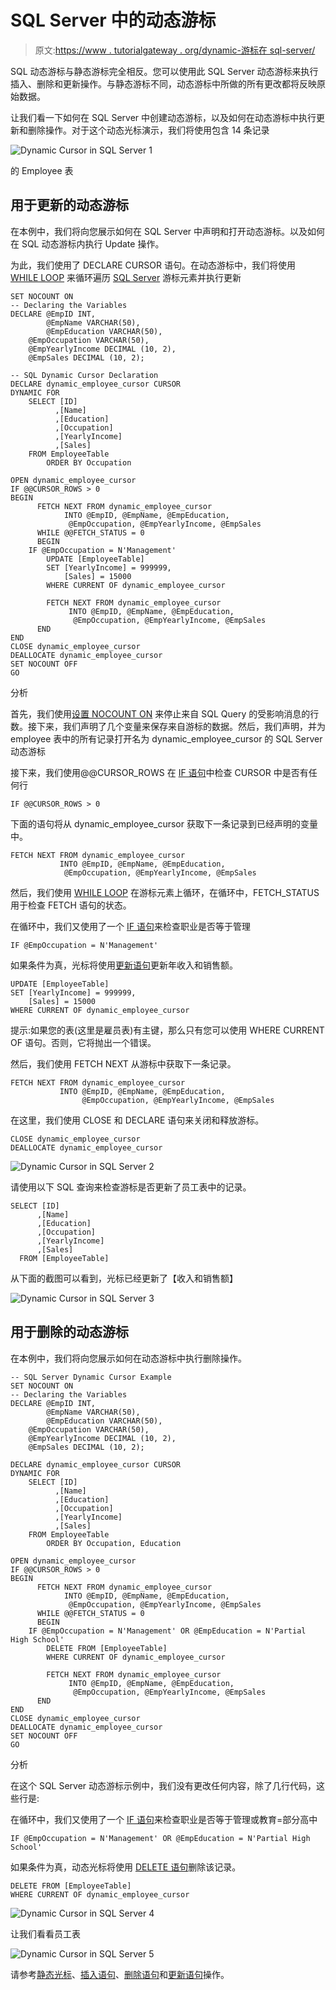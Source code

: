 # SQL Server 中的动态游标

> 原文:[https://www . tutorialgateway . org/dynamic-游标在 sql-server/](https://www.tutorialgateway.org/dynamic-cursor-in-sql-server/)

SQL 动态游标与静态游标完全相反。您可以使用此 SQL Server 动态游标来执行插入、删除和更新操作。与静态游标不同，动态游标中所做的所有更改都将反映原始数据。

让我们看一下如何在 SQL Server 中创建动态游标，以及如何在动态游标中执行更新和删除操作。对于这个动态光标演示，我们将使用包含 14 条记录

![Dynamic Cursor in SQL Server 1](img/b8689e2ec37a509442a554ae638f7dd7.png)

的 Employee 表

## 用于更新的动态游标

在本例中，我们将向您展示如何在 SQL Server 中声明和打开动态游标。以及如何在 SQL 动态游标内执行 Update 操作。

为此，我们使用了 DECLARE CURSOR 语句。在动态游标中，我们将使用 [WHILE LOOP](https://www.tutorialgateway.org/sql-while-loop/) 来循环遍历 [SQL Server](https://www.tutorialgateway.org/sql/) 游标元素并执行更新

```
SET NOCOUNT ON
-- Declaring the Variables 
DECLARE @EmpID INT,
        @EmpName VARCHAR(50),
        @EmpEducation VARCHAR(50),
	@EmpOccupation VARCHAR(50),
	@EmpYearlyIncome DECIMAL (10, 2), 
	@EmpSales DECIMAL (10, 2);

-- SQL Dynamic Cursor Declaration
DECLARE dynamic_employee_cursor CURSOR 
DYNAMIC FOR 
	SELECT [ID]
	      ,[Name]
	      ,[Education]
	      ,[Occupation]
	      ,[YearlyIncome]
	      ,[Sales]
	FROM EmployeeTable
        ORDER BY Occupation

OPEN dynamic_employee_cursor
IF @@CURSOR_ROWS > 0
BEGIN 
      FETCH NEXT FROM dynamic_employee_cursor
            INTO @EmpID, @EmpName, @EmpEducation,
	         @EmpOccupation, @EmpYearlyIncome, @EmpSales
      WHILE @@FETCH_STATUS = 0
      BEGIN
	IF @EmpOccupation = N'Management'
 	    UPDATE [EmployeeTable] 
		SET [YearlyIncome] = 999999,
		    [Sales] = 15000
	    WHERE CURRENT OF dynamic_employee_cursor                

        FETCH NEXT FROM dynamic_employee_cursor 
             INTO @EmpID, @EmpName, @EmpEducation,
	          @EmpOccupation, @EmpYearlyIncome, @EmpSales
      END
END
CLOSE dynamic_employee_cursor
DEALLOCATE dynamic_employee_cursor
SET NOCOUNT OFF 
GO

```

分析

首先，我们使用[设置 NOCOUNT ON](https://www.tutorialgateway.org/sql-set-nocount-on/) 来停止来自 SQL Query 的受影响消息的行数。接下来，我们声明了几个变量来保存来自游标的数据。然后，我们声明，并为 employee 表中的所有记录打开名为 dynamic_employee_cursor 的 SQL Server 动态游标

接下来，我们使用@@CURSOR_ROWS 在 [IF 语句](https://www.tutorialgateway.org/sql-if-else/)中检查 CURSOR 中是否有任何行

```
IF @@CURSOR_ROWS > 0
```

下面的语句将从 dynamic_employee_cursor 获取下一条记录到已经声明的变量中。

```
FETCH NEXT FROM dynamic_employee_cursor
           INTO @EmpID, @EmpName, @EmpEducation,
	        @EmpOccupation, @EmpYearlyIncome, @EmpSales
```

然后，我们使用 [WHILE LOOP](https://www.tutorialgateway.org/sql-while-loop/) 在游标元素上循环，在循环中，FETCH_STATUS 用于检查 FETCH 语句的状态。

在循环中，我们又使用了一个 [IF 语句](https://www.tutorialgateway.org/sql-if-else/)来检查职业是否等于管理

```
IF @EmpOccupation = N'Management'
```

如果条件为真，光标将使用[更新语句](https://www.tutorialgateway.org/sql-update-statement/)更新年收入和销售额。

```
UPDATE [EmployeeTable] 
SET [YearlyIncome] = 999999,
    [Sales] = 15000
WHERE CURRENT OF dynamic_employee_cursor
```

提示:如果您的表(这里是雇员表)有主键，那么只有您可以使用 WHERE CURRENT OF 语句。否则，它将抛出一个错误。

然后，我们使用 FETCH NEXT 从游标中获取下一条记录。

```
FETCH NEXT FROM dynamic_employee_cursor 
           INTO @EmpID, @EmpName, @EmpEducation,
                @EmpOccupation, @EmpYearlyIncome, @EmpSales
```

在这里，我们使用 CLOSE 和 DECLARE 语句来关闭和释放游标。

```
CLOSE dynamic_employee_cursor
DEALLOCATE dynamic_employee_cursor
```

![Dynamic Cursor in SQL Server 2](img/87b67bbd6403772c370678815ffc0930.png)

请使用以下 SQL 查询来检查游标是否更新了员工表中的记录。

```
SELECT [ID]
      ,[Name]
      ,[Education]
      ,[Occupation]
      ,[YearlyIncome]
      ,[Sales]
  FROM [EmployeeTable]

```

从下面的截图可以看到，光标已经更新了【收入和销售额】

![Dynamic Cursor in SQL Server 3](img/a803f6c75f9a904df12d0fe1d7510d72.png)

## 用于删除的动态游标

在本例中，我们将向您展示如何在动态游标中执行删除操作。

```
-- SQL Server Dynamic Cursor Example
SET NOCOUNT ON
-- Declaring the Variables 
DECLARE @EmpID INT,
        @EmpName VARCHAR(50),
        @EmpEducation VARCHAR(50),
	@EmpOccupation VARCHAR(50),
	@EmpYearlyIncome DECIMAL (10, 2), 
	@EmpSales DECIMAL (10, 2);

DECLARE dynamic_employee_cursor CURSOR 
DYNAMIC FOR 
	SELECT [ID]
	      ,[Name]
	      ,[Education]
	      ,[Occupation]
	      ,[YearlyIncome]
	      ,[Sales]
	FROM EmployeeTable
        ORDER BY Occupation, Education

OPEN dynamic_employee_cursor
IF @@CURSOR_ROWS > 0
BEGIN 
      FETCH NEXT FROM dynamic_employee_cursor
            INTO @EmpID, @EmpName, @EmpEducation,
	         @EmpOccupation, @EmpYearlyIncome, @EmpSales
      WHILE @@FETCH_STATUS = 0
      BEGIN
	IF @EmpOccupation = N'Management' OR @EmpEducation = N'Partial High School'
 	    DELETE FROM [EmployeeTable] 
	    WHERE CURRENT OF dynamic_employee_cursor                

        FETCH NEXT FROM dynamic_employee_cursor 
             INTO @EmpID, @EmpName, @EmpEducation,
	          @EmpOccupation, @EmpYearlyIncome, @EmpSales
      END
END
CLOSE dynamic_employee_cursor
DEALLOCATE dynamic_employee_cursor
SET NOCOUNT OFF 
GO
```

分析

在这个 SQL Server 动态游标示例中，我们没有更改任何内容，除了几行代码，这些行是:

在循环中，我们又使用了一个 [IF 语句](https://www.tutorialgateway.org/sql-if-else/)来检查职业是否等于管理或教育=部分高中

```
IF @EmpOccupation = N'Management' OR @EmpEducation = N'Partial High School'
```

如果条件为真，动态光标将使用 [DELETE 语句](https://www.tutorialgateway.org/sql-delete-statement/)删除该记录。

```
DELETE FROM [EmployeeTable] 
WHERE CURRENT OF dynamic_employee_cursor
```

![Dynamic Cursor in SQL Server 4](img/8ec8f96be06e06d9b651093c7797c8e7.png)

让我们看看员工表

![Dynamic Cursor in SQL Server 5](img/dd1e005cb989f8f1d1ae8957978e0f8a.png)

请参考[静态光标](https://www.tutorialgateway.org/static-cursor-in-sql-server/)、[插入语句](https://www.tutorialgateway.org/sql-insert-statement/)、[删除语句](https://www.tutorialgateway.org/sql-delete-statement/)和[更新语句](https://www.tutorialgateway.org/sql-update-statement/)操作。